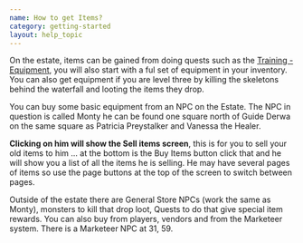 ```yaml
---
name: How to get Items?
category: getting-started
layout: help_topic
---
```

On the estate, items can be gained from doing quests such as the [Training - Equipment](start/), you will also start with a ful set of equipment in your inventory. You can also get equipment if you are level three by killing the skeletons behind the waterfall and looting the items they drop.

You can buy some basic equipment from an NPC on the Estate. The NPC in question is called Monty he can be found one square north of Guide Derwa on the same square as Patricia Preystalker and Vanessa the Healer.

**Clicking on him will show the Sell items screen**, this is for you to sell your old items to him ... at the bottom is the Buy Items button click that and he will show you a list of all the items he is selling. He may have several pages of items so use the page buttons at the top of the screen to switch between pages.

Outside of the estate there are General Store NPCs (work the same as Monty), monsters to kill that drop loot, Quests to do that give special item rewards. You can also buy from players, vendors and from the Marketeer system. There is a Marketeer NPC at 31, 59.